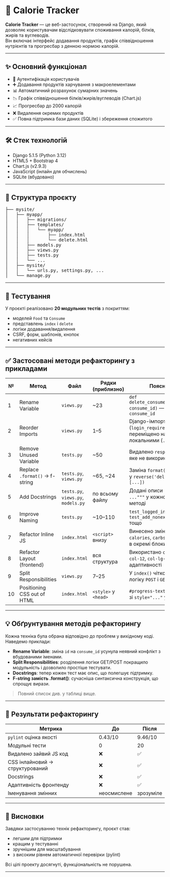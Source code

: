 # 🥗 Calorie Tracker

**Calorie Tracker** — це веб-застосунок, створений на Django, який дозволяє користувачам відслідковувати споживання калорій, білків, жирів та вуглеводів.  
Він включає інтерфейс додавання продуктів, графік співвідношення нутрієнтів та прогресбар з денною нормою калорій.

---

## ✨ Основний функціонал

- 🔐 Аутентифікація користувачів
- ➕ Додавання продуктів харчування з макроелементами
- 📊 Автоматичний розрахунок сумарних значень
- 📉 Графік співвідношення білків/жирів/вуглеводів (Chart.js)
- 📈 Прогресбар до 2000 калорій
- ❌ Видалення окремих продуктів
- ✅ Повна підтримка бази даних (SQLite) і збереження спожитого

---

## 🛠️ Стек технологій

- Django 5.1.5 (Python 3.12)
- HTML5 + Bootstrap 4
- Chart.js (v2.9.3)
- JavaScript (інлайн для обчислень)
- SQLite (вбудовано)

---

## 📁 Структура проєкту

<pre>
├── mysite/
│   ├── myapp/
│   │   ├── migrations/
│   │   ├── templates/
│   │   │   └── myapp/
│   │   │       ├── index.html
│   │   │       └── delete.html
│   │   ├── models.py
│   │   ├── views.py
│   │   ├── tests.py
│   │   └── ...
│   ├── mysite/
│   │   └── urls.py, settings.py, ...
│   └── manage.py
</pre>

---

## 🧪 Тестування

У проєкті реалізовано **20 модульних тестів** з покриттям:
- моделей `Food` та `Consume`
- представлень `index` і `delete`
- логіки додавання/видалення
- CSRF, форм, шаблонів, кнопок
- негативних кейсів

---

## ✅ Застосовані методи рефакторингу з прикладами

| №  | Метод                         | Файл         | Рядки (приблизно) | Пояснення                                                                 |
|----|-------------------------------|--------------|--------------------|---------------------------------------------------------------------------|
| 1  | Rename Variable               | `views.py`   | ~23               | `def delete_consume(request, consume_id)` — зміна `id` на `consume_id`   |
| 2  | Reorder Imports               | `views.py`   | 1–5               | Django-імпорти (`login_required`) переміщено над локальними (`.models`)  |
| 3  | Remove Unused Variable        | `tests.py`   | ~50               | Видалено `response = ...`, яке не використовувалось                      |
| 4  | Replace `.format()` → f-string| `tests.py`, `views.py` | ~65, ~24 | Заміна `format()` на f-string у `reverse('delete', args=[...])`         |
| 5  | Add Docstrings                | `tests.py`, `views.py`, `models.py` | по всьому файлу | Додані описи `"""Test that ..."""` у кожному класі та методі             |
| 6  | Improve Naming                | `tests.py`   | ~10–110           | `test_logged_in_delete_food`, `test_add_nonexistent_food` тощо           |
| 7  | Refactor Inline JS           | `index.html` | `<script>` внизу | Винесено змінні `carbs`, `calories`, `carbsP`, `fatsP` тощо в окремі блоки |
| 8  | Refactor Layout (frontend)   | `index.html` | вся структура     | Використано `container`, `row`, `col-12`, `col-lg-5` для адаптивності    |
| 9  | Split Responsibilities        | `views.py`   | 7–25              | У `index()` чітко розділено логіку `POST` і `GET`                        |
| 10 | Positioning CSS out of HTML  | `index.html` | `<style>` у `<head>` | `#progress-text` перенесено зі `style="..."` у CSS                       |

---

## 💡 Обґрунтування методів рефакторингу

Кожна техніка була обрана відповідно до проблем у вихідному коді.  
Наведемо приклади:

- **Rename Variable**: зміна `id` на `consume_id` усунула неявний конфлікт з вбудованими іменами.
- **Split Responsibilities**: розділення логіки GET/POST покращило модульність і дозволило простіше тестувати.
- **Docstrings**: тепер кожен тест має опис, що полегшує підтримку.
- **F-string замість .format()**: сучасніша синтаксична конструкція, що спрощує вирази.

> Повний список див. у таблиці вище.

---

## 📏 Результати рефакторингу

| Метрика                         | До  | Після |
|--------------------------------|-----|-------|
| `pylint` оцінка якості         | 0.43/10 | 9.46/10 |
| Модульні тести                 | 0   | 20     |
| Видалено зайвий JS код         | ❌  | ✅     |
| CSS інлайновий → структурований| ❌  | ✅     |
| Docstrings                     | ❌  | ✅     |
| Адаптивність фронтенду        | ❌  | ✅     |
| Іменування змінних             | неосмислене | зрозуміле |

---

## 📌 Висновки

Завдяки застосуванню технік рефакторингу, проєкт став:

- легшим для підтримки
- кращим у тестуванні
- зручнішим для масштабування
- з високим рівнем автоматичної перевірки (pylint)

Всі цілі проекту досягнуті, функціональність не порушена.

---

